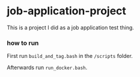 # job-application-project
This is a project I did as a job application test thing.

### how to run
First run `build_and_tag.bash` in the `/scripts` folder.

Afterwards run `run_docker.bash`.